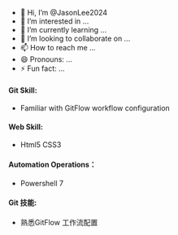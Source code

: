 - 👋 Hi, I’m @JasonLee2024
- 👀 I’m interested in ...
- 🌱 I’m currently learning ...
- 💞️ I’m looking to collaborate on ...
- 📫 How to reach me ...
- 😄 Pronouns: ...
- ⚡ Fun fact: ...

<!---
JasonLee2024/JasonLee2024 is a ✨ special ✨ repository because its `README.md` (this file) appears on your GitHub profile.
You can click the Preview link to take a look at your changes.
--->

#### Git Skill:
* Familiar with GitFlow workflow configuration

#### Web Skill:
* Html5 CSS3

#### Automation Operations：
* Powershell 7

#### Git 技能:
* 熟悉GitFlow 工作流配置

